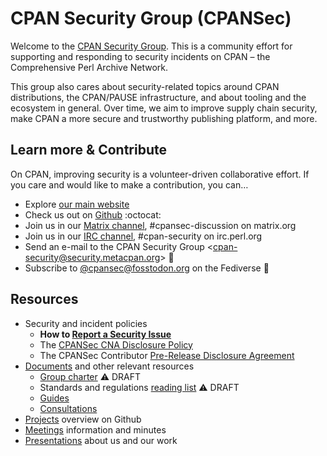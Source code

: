 # CPAN Security Group (CPANSec)

Welcome to the [CPAN Security Group](https://security.metacpan.org/).
This is a community effort for supporting and responding to security incidents on CPAN – the Comprehensive Perl Archive Network.

This group also cares about security-related topics around CPAN distributions, the CPAN/PAUSE infrastructure, and about tooling and the ecosystem in general.
Over time, we aim to improve supply chain security, make CPAN a more secure and trustworthy publishing platform, and more.


## Learn more & Contribute

On CPAN, improving security is a volunteer-driven collaborative effort.
If you care and would like to make a contribution, you can…

* Explore [our main website](https://security.metacpan.org/)
* Check us out on [Github](https://github.com/CPAN-Security) :octocat:
* Join us in our [Matrix channel](https://matrix.to/#/#cpansec-discussion:matrix.org), #cpansec-discussion on matrix.org
* Join us in our [IRC channel](ircs://ssl.irc.perl.org:7062/#cpan-security), #cpan-security on irc.perl.org
* Send an e-mail to the CPAN Security Group &lt;[cpan-security&#64;security.metacpan.org](mailto:cpan-security@security.metacpan.org)&gt; 📧
* Subscribe to [@cpansec@fosstodon.org](https://fosstodon.org/@cpansec) on the Fediverse :elephant:



## Resources


* Security and incident policies
    * **How to [Report a Security Issue](docs/report.md)**
    * The [CPANSec CNA Disclosure Policy](docs/cna-disclosure-policy.md)
    * The CPANSec Contributor [Pre-Release Disclosure Agreement](docs/pre-release-disclosure.md)
* [Documents](docs/) and other relevant resources
    * [Group charter](docs/charter.md) ⚠️  DRAFT
    * Standards and regulations [reading list](docs/readinglist.md) ⚠️  DRAFT
    * [Guides](docs/guides/)
    * [Consultations](docs/consultations/)
* [Projects](https://github.com/orgs/CPAN-Security/projects) overview on Github
* [Meetings](meetings/) information and minutes
* [Presentations](presentations/) about us and our work
